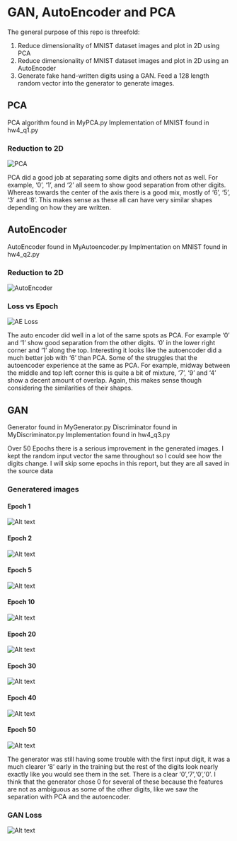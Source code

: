 # GAN, AutoEncoder and PCA

The general purpose of this repo is threefold:

1. Reduce dimensionality of MNIST dataset images and plot in 2D using PCA
2. Reduce dimensionality of MNIST dataset images and plot in 2D using an AutoEncoder
3. Generate fake hand-written digits using a GAN. Feed a 128 length random vector into the generator to generate images.

## PCA

PCA algorithm found in MyPCA.py
Implementation of MNIST found in hw4_q1.py

### Reduction to 2D
![PCA](./images/PCA.png)

PCA did a good job at separating some digits and others not as well. For example, ‘0’, ‘1’, and ‘2’ all seem to show good separation from other digits. Whereas towards the center of the axis there is a good mix, mostly of ‘6’, ‘5’, ‘3’ and ‘8’. This makes sense as these all can have very similar shapes depending on how they are written.

## AutoEncoder

AutoEncoder found in MyAutoencoder.py
Implmentation on MNIST found in hw4_q2.py

### Reduction to 2D
![AutoEncoder](./images/AutoEncoderTrans.png)

### Loss vs Epoch
![AE Loss](./images/AE_loss.png)

The auto encoder did well in a lot of the same spots as PCA. For example ‘0’ and ‘1’ show good separation from the other digits. ‘0’ in the lower right corner and ‘1’ along the top. Interesting it looks like the autoencoder did a much better job with ‘6’ than PCA. Some of the struggles that the autoencoder experience at the same as PCA. For example, midway between the middle and top left corner this is quite a bit of mixture, ‘7’, ‘9’ and ‘4’ show a decent amount of overlap. Again, this makes sense though considering the similarities of their shapes.

## GAN

Generator found in MyGenerator.py
Discriminator found in MyDiscriminator.py
Implementation found in hw4_q3.py

Over 50 Epochs there is a serious improvement in the generated images. I kept the random input vector the same throughout so I could see how the digits change. I will skip some epochs in this report, but they are all saved in the source data

### Generatered images
#### Epoch 1
![Alt text](./images/epoch_1.png)
#### Epoch 2
![Alt text](./images/epoch_2.png)
#### Epoch 5
![Alt text](./images/epoch_5.png)
#### Epoch 10
![Alt text](./images/epoch_10.png)
#### Epoch 20
![Alt text](./images/epoch_20.png)
#### Epoch 30
![Alt text](./images/epoch_30.png)
#### Epoch 40
![Alt text](./images/epoch_40.png)
#### Epoch 50
![Alt text](./images/epoch_50.png)

The generator was still having some trouble with the first input digit, it was a much clearer ‘8’ early in the training but the rest of the digits look nearly exactly like you would see them in the set. There is a clear ‘0’,‘7’,‘0’,‘0’. I think that the generator chose 0 for several of these because the features are not as ambiguous as some of the other digits, like we saw the separation with PCA and the autoencoder.

### GAN Loss
![Alt text](./images/GAN_loss.png)
